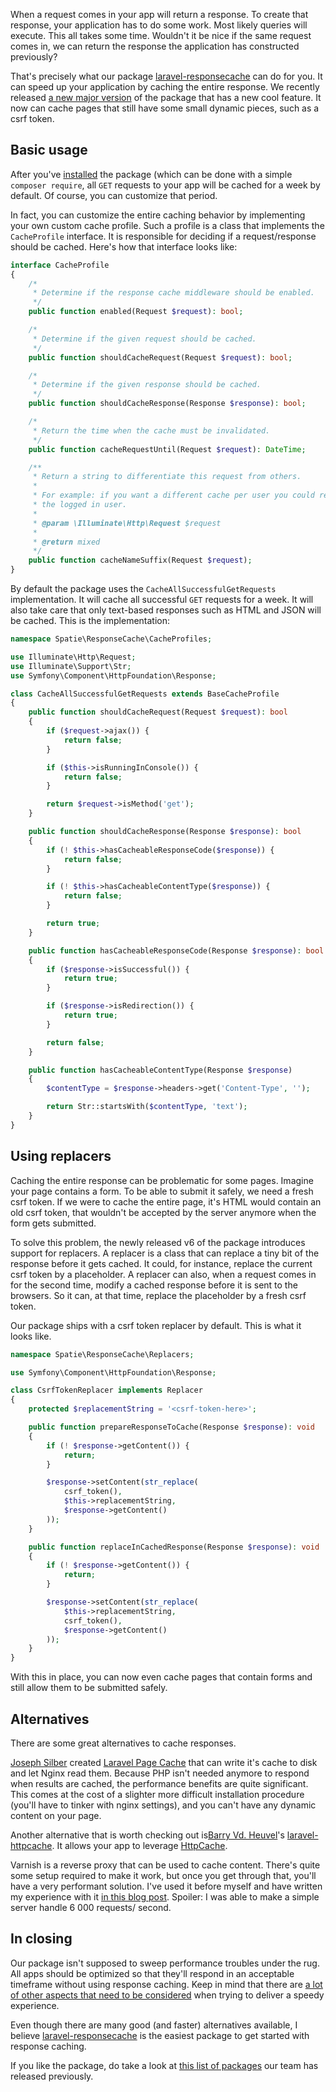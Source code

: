 When a request comes in your app will return a response. To create that response, your application has to do some work. Most likely queries will execute. This all takes some time. Wouldn't it be nice if the same request comes in, we can return the response the application has constructed previously?

That's precisely what our package [laravel-responsecache](https://github.com/spatie/laravel-responsecache) can do for you. It can speed up your application by caching the entire response. We recently released [a new major version](https://github.com/spatie/laravel-responsecache/releases/tag/6.0.0) of the package that has a new cool feature. It now can cache pages that still have some small dynamic pieces, such as a csrf token. 

## Basic usage

After you've [installed](https://github.com/spatie/laravel-responsecache#installation) the package (which can be done with a simple `composer require`, all `GET` requests to your app will be cached for a week by default. Of course, you can customize that period. 

In fact, you can customize the entire caching behavior by implementing your own custom cache profile. Such a profile is a class that implements the `CacheProfile` interface. It is responsible for deciding if a request/response should be cached. Here's how that interface looks like:

```php
interface CacheProfile
{
    /*
     * Determine if the response cache middleware should be enabled.
     */
    public function enabled(Request $request): bool;

    /*
     * Determine if the given request should be cached.
     */
    public function shouldCacheRequest(Request $request): bool;

    /*
     * Determine if the given response should be cached.
     */
    public function shouldCacheResponse(Response $response): bool;

    /*
     * Return the time when the cache must be invalidated.
     */
    public function cacheRequestUntil(Request $request): DateTime;

    /**
     * Return a string to differentiate this request from others.
     *
     * For example: if you want a different cache per user you could return the id of
     * the logged in user.
     *
     * @param \Illuminate\Http\Request $request
     *
     * @return mixed
     */
    public function cacheNameSuffix(Request $request);
}
```

By default the package uses the `CacheAllSuccessfulGetRequests` implementation. It will cache all successful `GET` requests for a week. It will also take care that only text-based responses such as HTML and JSON will be cached.  This is the implementation:

```php
namespace Spatie\ResponseCache\CacheProfiles;

use Illuminate\Http\Request;
use Illuminate\Support\Str;
use Symfony\Component\HttpFoundation\Response;

class CacheAllSuccessfulGetRequests extends BaseCacheProfile
{
    public function shouldCacheRequest(Request $request): bool
    {
        if ($request->ajax()) {
            return false;
        }

        if ($this->isRunningInConsole()) {
            return false;
        }

        return $request->isMethod('get');
    }

    public function shouldCacheResponse(Response $response): bool
    {
        if (! $this->hasCacheableResponseCode($response)) {
            return false;
        }

        if (! $this->hasCacheableContentType($response)) {
            return false;
        }

        return true;
    }

    public function hasCacheableResponseCode(Response $response): bool
    {
        if ($response->isSuccessful()) {
            return true;
        }

        if ($response->isRedirection()) {
            return true;
        }

        return false;
    }

    public function hasCacheableContentType(Response $response)
    {
        $contentType = $response->headers->get('Content-Type', '');

        return Str::startsWith($contentType, 'text');
    }
}
```


## Using replacers

Caching the entire response can be problematic for some pages. Imagine your page contains a form. To be able to submit it safely, we need a fresh csrf token. If we were to cache the entire page, it's HTML would contain an old csrf token, that wouldn't be accepted by the server anymore when the form gets submitted.

To solve this problem, the newly released v6 of the package introduces support for replacers. A replacer is a class that can replace a tiny bit of the response before it gets cached. It could, for instance, replace the current csrf token by a placeholder. A replacer can also, when a request comes in for the second time, modify a cached response before it is sent to the browsers. So it can, at that time, replace the placeholder by a fresh csrf token.

Our package ships with a csrf token replacer by default. This is what it looks like.

```php
namespace Spatie\ResponseCache\Replacers;

use Symfony\Component\HttpFoundation\Response;

class CsrfTokenReplacer implements Replacer
{
    protected $replacementString = '<csrf-token-here>';

    public function prepareResponseToCache(Response $response): void
    {
        if (! $response->getContent()) {
            return;
        }

        $response->setContent(str_replace(
            csrf_token(),
            $this->replacementString,
            $response->getContent()
        ));
    }

    public function replaceInCachedResponse(Response $response): void
    {
        if (! $response->getContent()) {
            return;
        }

        $response->setContent(str_replace(
            $this->replacementString,
            csrf_token(),
            $response->getContent()
        ));
    }
}
```

With this in place, you can now even cache pages that contain forms and still allow them to be submitted safely.

## Alternatives

There are some great alternatives to cache responses. 

[Joseph Silber](https://twitter.com/joseph_silber) created [Laravel Page Cache](https://github.com/JosephSilber/page-cache) that can write it's cache to disk and let Nginx read them. Because PHP isn't needed anymore to respond when results are cached, the performance benefits are quite significant. This comes at the cost of a slighter more difficult installation procedure (you'll have to tinker with nginx settings), and you can't have any dynamic content on your page.

Another alternative that is worth checking out is[Barry Vd. Heuvel](https://twitter.com/barryvdh)'s [laravel-httpcache](https://github.com/barryvdh/laravel-httpcache). It allows your app to leverage [HttpCache](https://symfony.com/doc/current/http_cache.html).

Varnish is a reverse proxy that can be used to cache content. There's quite some setup required to make it work, but once you get through that, you'll have a very performant solution. I've used it before myself and have written my experience with it [in this blog post](https://murze.be/using-varnish-on-a-laravel-forge-provisioned-server). Spoiler: I was able to make a simple server handle 6 000 requests/ second.

## In closing

Our package isn't supposed to sweep performance troubles under the rug. All apps should be optimized so that they'll respond in an acceptable timeframe without using response caching.  Keep in mind that there are [a lot of other aspects that need to be considered](https://developers.google.com/web/fundamentals/performance/why-performance-matters/) when trying to deliver a speedy experience.

Even though there are many good (and faster) alternatives available, I believe [laravel-responsecache](https://github.com/spatie/laravel-responsecache) is the easiest package to get started with response caching. 

If you like the package, do take a look at [this list of packages](https://spatie.be/open-source) our team has released previously.
